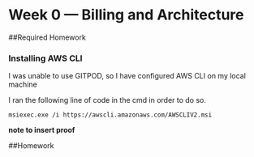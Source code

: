 # Week 0 — Billing and Architecture

##Required Homework

### Installing AWS CLI
I was unable to use GITPOD, so I have configured AWS CLI on my local machine

I ran the following line of code in the cmd in order to do so.
```
msiexec.exe /i https://awscli.amazonaws.com/AWSCLIV2.msi
```
**note to insert proof**

##Homework
